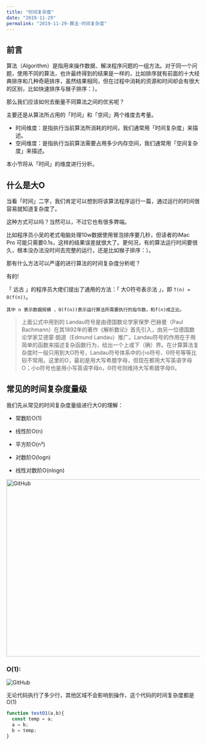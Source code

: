 ```yaml
---
title: "时间复杂度"
date: "2019-11-29"
permalink: "2019-11-29-算法-时间复杂度"
---
```


## 前言

算法（Algorithm）是指用来操作数据、解决程序问题的一组方法。对于同一个问题，使用不同的算法，也许最终得到的结果是一样的，比如排序就有前面的十大经典排序和几种奇葩排序，虽然结果相同，但在过程中消耗的资源和时间却会有很大的区别，比如快速排序与猴子排序：）。

那么我们应该如何去衡量不同算法之间的优劣呢？

主要还是从算法所占用的「时间」和「空间」两个维度去考量。	<br/>
* 时间维度：是指执行当前算法所消耗的时间，我们通常用「时间复杂度」来描述。	<br/>
* 空间维度：是指执行当前算法需要占用多少内存空间，我们通常用「空间复杂度」来描述。	<br/>

本小节将从「时间」的维度进行分析。

## 什么是大O

当看「时间」二字，我们肯定可以想到将该算法程序运行一篇，通过运行的时间很容易就知道复杂度了。

这种方式可以吗？当然可以，不过它也有很多弊端。

比如程序员小吴的老式电脑处理10w数据使用冒泡排序要几秒，但读者的iMac Pro 可能只需要0.1s，这样的结果误差就很大了。更何况，有的算法运行时间要很久，根本没办法没时间去完整的运行，还是比如猴子排序：）。

那有什么方法可以严谨的进行算法的时间复杂度分析呢？

有的!

「 远古 」的程序员大佬们提出了通用的方法：「 大O符号表示法 」，即 `T(n) = O(f(n))`。

`其中 n 表示数据规模 ，O(f(n))表示运行算法所需要执行的指令数，和f(n)成正比。`

>上面公式中用到的 Landau符号是由德国数论学家保罗·巴赫曼（Paul Bachmann）在其1892年的著作《解析数论》首先引入，由另一位德国数论学家艾德蒙·朗道（Edmund Landau）推广。Landau符号的作用在于用简单的函数来描述复杂函数行为，给出一个上或下（确）界。在计算算法复杂度时一般只用到大O符号，Landau符号体系中的小o符号、Θ符号等等比较不常用。这里的O，最初是用大写希腊字母，但现在都用大写英语字母O；小o符号也是用小写英语字母o，Θ符号则维持大写希腊字母Θ。

## 常见的时间复杂度量级

我们先从常见的时间复杂度量级进行大O的理解：

* 常数阶O(1)

* 线性阶O(n)

* 平方阶O(n²)

* 对数阶O(logn)

* 线性对数阶O(nlogn)

<img src="https://user-gold-cdn.xitu.io/2018/12/13/167a509fc39ca44c?imageView2/0/w/1280/h/960/format/webp/ignore-error/1" alt="GitHub" title="GitHub,Social Coding" width="652" height="462" />


### O(1):

<img src="https://mmbiz.qpic.cn/mmbiz_gif/D67peceibeISTRz5ibO62oFJIY3OQIc2nQuj6PnaS8BTJfAM6uhHCQdjibvWicNJbaWBia1To9WBwc43Crw64c5vPzw/640?wx_fmt=gif&tp=webp&wxfrom=5&wx_lazy=1" alt="GitHub" title="GitHub,Social Coding"/>

无论代码执行了多少行，其他区域不会影响到操作，这个代码的时间复杂度都是O(1)

```js
function testO1(a,b){
  const temp = a;
  a = b;
  b = temp;
}
```


